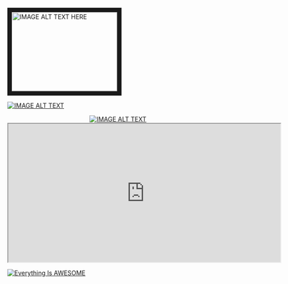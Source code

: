 <a href="http://www.youtube.com/watch?feature=player_embedded&v=S3QNFzmFdqs
" target="_blank"><img src="http://img.youtube.com/vi/S3QNFzmFdqs/0.jpg" 
alt="IMAGE ALT TEXT HERE" width="240" height="180" border="10" /></a>

[![IMAGE ALT TEXT](http://img.youtube.com/vi/S3QNFzmFdqs/0.jpg)](http://www.youtube.com/watch?v=S3QNFzmFdqs "Video Title")


<div align="center">
  <a href="https://www.youtube.com/watch?v=S3QNFzmFdqs"><img src="https://img.youtube.com/vi/S3QNFzmFdqs/0.jpg" alt="IMAGE ALT TEXT"></a>
</div>

<div align="center">
    <iframe width="620" height="315"
        src="https://www.youtube.com/embed/S3QNFzmFdqs">
    </iframe>
</div>

[![Everything Is AWESOME](https://img.youtube.com/vi/StTqXEQ2l-Y/0.jpg)](https://www.youtube.com/watch?v=StTqXEQ2l-Y "Everything Is AWESOME")

